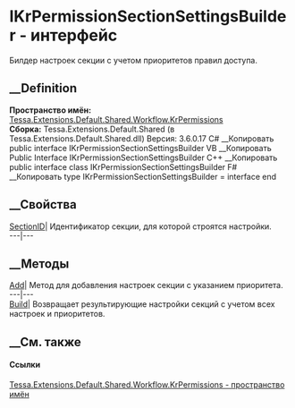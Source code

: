 # IKrPermissionSectionSettingsBuilder - интерфейс
Билдер настроек секции с учетом приоритетов правил доступа.
## __Definition
 **Пространство имён:**
[Tessa.Extensions.Default.Shared.Workflow.KrPermissions](N_Tessa_Extensions_Default_Shared_Workflow_KrPermissions.htm)  
 **Сборка:** Tessa.Extensions.Default.Shared (в
Tessa.Extensions.Default.Shared.dll) Версия: 3.6.0.17
C# __Копировать
     public interface IKrPermissionSectionSettingsBuilder
VB __Копировать
     Public Interface IKrPermissionSectionSettingsBuilder
C++ __Копировать
     public interface class IKrPermissionSectionSettingsBuilder
F# __Копировать
     type IKrPermissionSectionSettingsBuilder = interface end
##  __Свойства
[SectionID](P_Tessa_Extensions_Default_Shared_Workflow_KrPermissions_IKrPermissionSectionSettingsBuilder_SectionID.htm)|
Идентификатор секции, для которой строятся настройки.  
---|---  
## __Методы
[Add](M_Tessa_Extensions_Default_Shared_Workflow_KrPermissions_IKrPermissionSectionSettingsBuilder_Add.htm)|
Метод для добавления настроек секции с указанием приоритета.  
---|---  
[Build](M_Tessa_Extensions_Default_Shared_Workflow_KrPermissions_IKrPermissionSectionSettingsBuilder_Build.htm)|
Возвращает результирующие настройки секций с учетом всех настроек и
приоритетов.  
## __См. также
#### Ссылки
[Tessa.Extensions.Default.Shared.Workflow.KrPermissions - пространство
имён](N_Tessa_Extensions_Default_Shared_Workflow_KrPermissions.htm)
